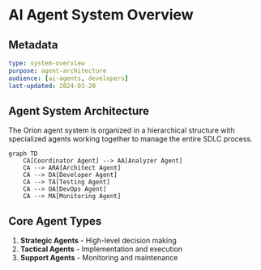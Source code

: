 # AI Agent System Overview

## Metadata
```yaml
type: system-overview
purpose: agent-architecture
audience: [ai-agents, developers]
last-updated: 2024-03-20
```

## Agent System Architecture

The Orion agent system is organized in a hierarchical structure with specialized agents working together to manage the entire SDLC process.

```mermaid
graph TD
    CA[Coordinator Agent] --> AA[Analyzer Agent]
    CA --> ARA[Architect Agent]
    CA --> DA[Developer Agent]
    CA --> TA[Testing Agent]
    CA --> OA[DevOps Agent]
    CA --> MA[Monitoring Agent]
```

## Core Agent Types

1. **Strategic Agents** - High-level decision making
2. **Tactical Agents** - Implementation and execution
3. **Support Agents** - Monitoring and maintenance 